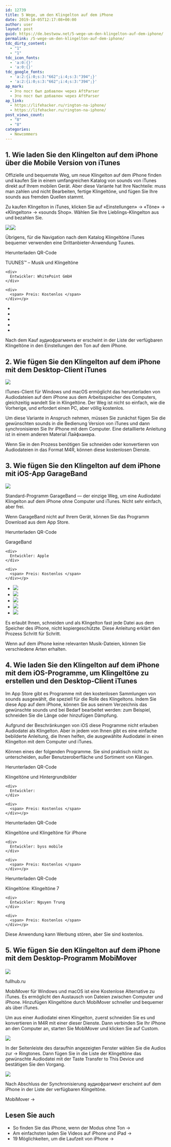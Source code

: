 ```yaml
---
id: 12739
title: 5 Wege, um den Klingelton auf dem iPhone
date: 2019-10-05T12:17:08+00:00
author: user
layout: post
guid: https://de.bestwow.net/5-wege-um-den-klingelton-auf-dem-iphone/
permalink: /5-wege-um-den-klingelton-auf-dem-iphone/
tdc_dirty_content:
  - "1"
  - "1"
tdc_icon_fonts:
  - 'a:0:{}'
  - 'a:0:{}'
tdc_google_fonts:
  - 'a:2:{i:0;s:3:"662";i:4;s:3:"394";}'
  - 'a:2:{i:0;s:3:"662";i:4;s:3:"394";}'
ap_mark:
  - Это пост был добавлен через AftParser
  - Это пост был добавлен через AftParser
ap_link:
  - https://lifehacker.ru/rington-na-iphone/
  - https://lifehacker.ru/rington-na-iphone/
post_views_count:
  - "8"
  - "8"
categories:
  - Newcommers
---
```

## 1. Wie laden Sie den Klingelton auf dem iPhone über die Mobile Version von iTunes

Offizielle und bequemste Weg, um neue Klingelton auf dem iPhone finden und kaufen Sie in einem umfangreichen Katalog von sounds von iTunes direkt auf Ihrem mobilen Gerät. Aber diese Variante hat Ihre Nachteile: muss man zahlen und nicht Bearbeiten, fertige Klingeltöne, und fügen Sie Ihre sounds aus fremden Quellen stammt.

Zu kaufen Klingelton in iTunes, klicken Sie auf «Einstellungen» → «Töne» → «Klingelton» → «sounds Shop». Wählen Sie Ihre Lieblings-Klingelton aus und bezahlen Sie.

![](https://de.bestwow.net/wp-content/uploads/2019/10/5-sposobov-dobavit-rington-na-iphone-1.jpg)![](https://de.bestwow.net/wp-content/uploads/2019/10/5-sposobov-dobavit-rington-na-iphone-2.jpg) 

Übrigens, für die Navigation nach dem Katalog Klingeltöne iTunes bequemer verwenden eine Drittanbieter-Anwendung Tuunes.

<div>
  <div>
  </div>
  
  <div>
  </div>
  
  <div>
    <div>
      Herunterladen <span>QR-Code </span>
    </div></p>
  </div>
  
  <div>
    <div>
      TUUNES™ &#8211; Musik und Klingeltöne
    </div>
    
    <div>
      Entwickler: WhitePoint GmbH
    </div>
    
    <div>
      <span> Preis: Kostenlos </span>
    </div></p>
  </div>
  
  <div>
    <div>
      <ul>
        <li>
        </li>
        <li>
        </li>
        <li>
        </li>
        <li>
        </li>
        <li>
        </li>
      </ul>
    </div></p>
  </div></p>
</div>

Nach dem Kauf аудиофрагмента er erscheint in der Liste der verfügbaren Klingeltöne in den Einstellungen den Ton auf dem iPhone.

## 2. Wie fügen Sie den Klingelton auf dem iPhone mit dem Desktop-Client iTunes

![](https://de.bestwow.net/wp-content/uploads/2019/10/5-sposobov-dobavit-rington-na-iphone-10.jpg) 

ITunes-Client für Windows und macOS ermöglicht das herunterladen von Audiodateien auf dem iPhone aus dem Arbeitsspeicher des Computers, gleichzeitig wandelt Sie in Klingeltöne. Der Weg ist nicht so einfach, wie die Vorherige, und erfordert einen PC, aber völlig kostenlos.

Um diese Variante in Anspruch nehmen, müssen Sie zunächst fügen Sie die gewünschten sounds in die Bedienung Version von iTunes und dann synchronisieren Sie Ihr iPhone mit dem Computer. Eine detaillierte Anleitung ist in einem anderen Material Лайфхакера.

Wenn Sie in den Prozess benötigen Sie schneiden oder konvertieren von Audiodateien in das Format M4R, können diese kostenlosen Dienste.

## 3. Wie fügen Sie den Klingelton auf dem iPhone mit iOS-App GarageBand

![](https://de.bestwow.net/wp-content/uploads/2019/10/5-sposobov-dobavit-rington-na-iphone-11.jpg) 

Standard-Programm GarageBand — der einzige Weg, um eine Audiodatei Klingelton auf dem iPhone ohne Computer und iTunes. Nicht sehr einfach, aber frei.

Wenn GarageBand nicht auf Ihrem Gerät, können Sie das Programm Download aus dem App Store.

<div>
  <div>
  </div>
  
  <div>
  </div>
  
  <div>
    <div>
      Herunterladen <span>QR-Code </span>
    </div></p>
  </div>
  
  <div>
    <div>
      GarageBand
    </div>
    
    <div>
      Entwickler: Apple
    </div>
    
    <div>
      <span> Preis: Kostenlos </span>
    </div></p>
  </div>
  
  <div>
    <div>
      <ul>
        <li>
          <img src="https://de.bestwow.net/wp-content/uploads/2019/10/5-sposobov-dobavit-rington-na-iphone-14.jpg" />
        </li>
        <li>
          <img src="https://de.bestwow.net/wp-content/uploads/2019/10/5-sposobov-dobavit-rington-na-iphone-15.jpg" />
        </li>
        <li>
          <img src="https://de.bestwow.net/wp-content/uploads/2019/10/5-sposobov-dobavit-rington-na-iphone-16.jpg" />
        </li>
        <li>
          <img src="https://de.bestwow.net/wp-content/uploads/2019/10/5-sposobov-dobavit-rington-na-iphone-17.jpg" />
        </li>
        <li>
          <img src="https://de.bestwow.net/wp-content/uploads/2019/10/5-sposobov-dobavit-rington-na-iphone-18.jpg" />
        </li>
      </ul>
    </div></p>
  </div></p>
</div>

Es erlaubt Ihnen, schneiden und als Klingelton fast jede Datei aus dem Speicher des iPhone, nicht kopiergeschützte. Diese Anleitung erklärt den Prozess Schritt für Schritt.

Wenn auf dem iPhone keine relevanten Musik-Dateien, können Sie verschiedene Arten erhalten.

## 4. Wie laden Sie den Klingelton auf dem iPhone mit dem iOS-Programme, um Klingeltöne zu erstellen und den Desktop-Client iTunes

Im App Store gibt es Programme mit den kostenlosen Sammlungen von sounds ausgewählt, die speziell für die Rolle des Klingeltons. Indem Sie diese App auf dem iPhone, können Sie aus seinem Verzeichnis das gewünschte sounds und bei Bedarf bearbeitet werden: zum Beispiel, schneiden Sie die Länge oder hinzufügen Dämpfung.

Aufgrund der Beschränkungen von iOS diese Programme nicht erlauben Audiodatei als Klingelton. Aber in jedem von Ihnen gibt es eine einfache bebilderte Anleitung, die Ihnen helfen, die ausgewählte Audiodatei in einen Klingelton mit dem Computer und iTunes.

Können eines der folgenden Programme. Sie sind praktisch nicht zu unterscheiden, außer Benutzeroberfläche und Sortiment von Klängen.

<div>
  <div>
  </div>
  
  <div>
  </div>
  
  <div>
    <div>
      Herunterladen <span>QR-Code </span>
    </div></p>
  </div>
  
  <div>
    <div>
      Klingeltöne und Hintergrundbilder
    </div>
    
    <div>
      Entwickler:
    </div>
    
    <div>
      <span> Preis: Kostenlos </span>
    </div></p>
  </div></p>
</div>

<div>
  <div>
  </div>
  
  <div>
  </div>
  
  <div>
    <div>
      Herunterladen <span>QR-Code </span>
    </div></p>
  </div>
  
  <div>
    <div>
      Klingeltöne und Klingeltöne für iPhone
    </div>
    
    <div>
      Entwickler: byss mobile
    </div>
    
    <div>
      <span> Preis: Kostenlos </span>
    </div></p>
  </div></p>
</div>

<div>
  <div>
  </div>
  
  <div>
  </div>
  
  <div>
    <div>
      Herunterladen <span>QR-Code </span>
    </div></p>
  </div>
  
  <div>
    <div>
      Klingeltöne: Klingeltöne 7
    </div>
    
    <div>
      Entwickler: Nguyen Trung
    </div>
    
    <div>
      <span> Preis: Kostenlos </span>
    </div></p>
  </div></p>
</div>

Diese Anwendung kann Werbung stören, aber Sie sind kostenlos.

## 5. Wie fügen Sie den Klingelton auf dem iPhone mit dem Desktop-Programm MobiMover<figure>

![](https://de.bestwow.net/wp-content/uploads/2019/10/5-sposobov-dobavit-rington-na-iphone-25.jpg) <figcaption>fullhub.ru</figcaption></figure> 

MobiMover für Windows und macOS ist eine Kostenlose Alternative zu iTunes. Es ermöglicht den Austausch von Dateien zwischen Computer und iPhone. Hinzufügen Klingeltöne durch MobiMover schneller und bequemer als über iTunes.

Um aus einer Audiodatei einen Klingelton, zuerst schneiden Sie es und konvertieren in M4R mit einer dieser Dienste. Dann verbinden Sie Ihr iPhone an den Computer an, starten Sie MobiMover und klicken Sie auf Custom.

![](https://de.bestwow.net/wp-content/uploads/2019/10/5-sposobov-dobavit-rington-na-iphone-26.jpg) 

In der Seitenleiste des daraufhin angezeigten Fenster wählen Sie die Audios zur → Ringtones. Dann fügen Sie in die Liste der Klingeltöne das gewünschte Audiodatei mit der Taste Transfer to This Device und bestätigen Sie den Vorgang.

![](https://de.bestwow.net/wp-content/uploads/2019/10/5-sposobov-dobavit-rington-na-iphone-27.jpg) 

Nach Abschluss der Synchronisierung аудиофрагмент erscheint auf dem iPhone in der Liste der verfügbaren Klingeltöne.

MobiMover →

## Lesen Sie auch

  * So finden Sie das iPhone, wenn der Modus ohne Ton →
  * Am einfachsten laden Sie Videos auf iPhone und iPad →
  * 19 Möglichkeiten, um die Laufzeit von iPhone →
